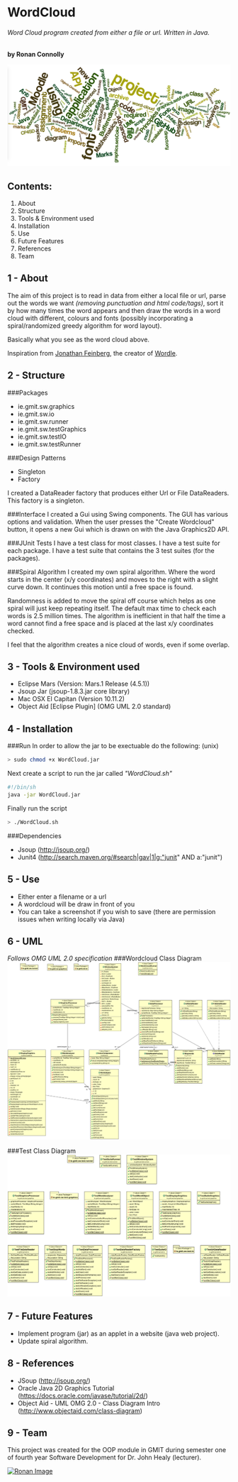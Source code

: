 # WordCloud
###### Word Cloud program created from either a file or url. Written in Java.
**by Ronan Connolly**  

![oopAss cover](https://github.com/RonanC/WordCloud/blob/master/graphics/cover.png "oopAss cover")

Contents:
---------
1. About
2. Structure
3. Tools & Environment used
4. Installation
5. Use
6. Future Features
7. References
8. Team

1 - About
---
The aim of this project is to read in data from either a local file or url, parse out the words we want *(removing punctuation and html code/tags)*, sort it by how many times the word appears and then draw the words in a word cloud with different, colours and fonts (possibly incorporating a spiral/randomized greedy algorithm for word layout).

Basically what you see as the word cloud above.

Inspiration from [Jonathan Feinberg](http://mrfeinberg.com/), the creator of [Wordle](http://www.wordle.net/).


2 - Structure
---
###Packages
- ie.gmit.sw.graphics
- ie.gmit.sw.io
- ie.gmit.sw.runner
- ie.gmit.sw.testGraphics
- ie.gmit.sw.testIO
- ie.gmit.sw.testRunner

###Design Patterns
- Singleton
- Factory

I created a DataReader factory that produces either Url or File DataReaders.
This factory is a singleton.

###Interface
I created a Gui using Swing components.
The GUI has various options and validation.
When the user presses the "Create Wordcloud" button, it opens a new Gui which is drawn on with the Java Graphics2D API.

###JUnit Tests
I have a test class for most classes.
I have a test suite for each package.
I have a test suite that contains the 3 test suites (for the packages).

###Spiral Algorithm
I created my own spiral algorithm.
Where the word starts in the center (x/y coordinates) and moves to the right with a slight curve down.
It continues this motion until a free space is found.

Randomness is added to move the spiral off course which helps as one spiral will just keep repeating itself.
The default max time to check each words is 2.5 million times.
The algorithm is inefficient in that half the time a word cannot find a free space and is placed at the last x/y coordinates checked.

I feel that the algorithm creates a nice cloud of words, even if some overlap.


3 - Tools & Environment used
---
- Eclipse Mars (Version: Mars.1 Release (4.5.1))
- Jsoup Jar (jsoup-1.8.3.jar core library)
- Mac OSX El Capitan (Version 10.11.2)
- Object Aid [Eclipse Plugin] (OMG UML 2.0 standard)


4 - Installation
---
###Run
In order to allow the jar to be exectuable do the following: (unix)
```sh
> sudo chmod +x WordCloud.jar
```

Next create a script to run the jar called *"WordCloud.sh"*
```sh
#!/bin/sh
java -jar WordCloud.jar
```

Finally run the script  
```sh
> ./WordCloud.sh
```

###Dependencies  
- Jsoup (http://jsoup.org/)
- Junit4 (http://search.maven.org/#search|gav|1|g:"junit" AND a:"junit")


5 - Use
---
- Either enter a filename or a url
- A wordcloud will be draw in front of you
- You can take a screenshot if you wish to save (there are permission issues when writing locally via Java)


6 - UML
---
*Follows OMG UML 2.0 specification*
###Wordcloud Class Diagram
![Wordcloud Class Diagram](https://github.com/RonanC/WordCloud/blob/master/src/ie/gmit/sw/uml/WordcloudClassDiagram.png)

###Test Class Diagram
![Test Class Diagram](https://github.com/RonanC/WordCloud/blob/master/src/ie/gmit/sw/uml/WordcloudTestClassDiagram.png)

7 - Future Features
---
- Implement program (jar) as an applet in a website (java web project).
- Update spiral algorithm.


8 - References
---
- JSoup (http://jsoup.org/)
- Oracle Java 2D Graphics Tutorial (https://docs.oracle.com/javase/tutorial/2d/)
- Object Aid - UML OMG 2.0 - Class Diagram Intro (http://www.objectaid.com/class-diagram)


9 - Team
---
This project was created for the OOP module in GMIT during semester one of fourth year Software Development for Dr. John Healy (lecturer).

<a href="https://github.com/RonanC"><img src="https://github.com/RonanC/DodgySpike/blob/master/PromoImages/Ronan.png" width="100px" height="100px" title="Ronan" alt="Ronan Image"/></a>
